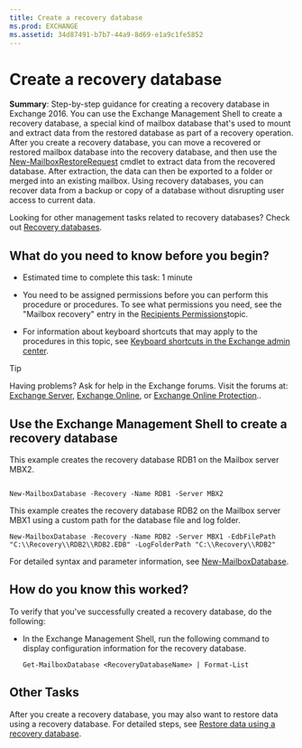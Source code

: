 ```yaml
---
title: Create a recovery database
ms.prod: EXCHANGE
ms.assetid: 34d87491-b7b7-44a9-8d69-e1a9c1fe5852
---
```



# Create a recovery database
 **Summary**: Step-by-step guidance for creating a recovery database in Exchange 2016.
You can use the Exchange Management Shell to create a recovery database, a special kind of mailbox database that's used to mount and extract data from the restored database as part of a recovery operation. After you create a recovery database, you can move a recovered or restored mailbox database into the recovery database, and then use the  [New-MailboxRestoreRequest](http://technet.microsoft.com/library/0b67defd-3c6c-4470-acfa-7f22a6c1d2bd.aspx) cmdlet to extract data from the recovered database. After extraction, the data can then be exported to a folder or merged into an existing mailbox. Using recovery databases, you can recover data from a backup or copy of a database without disrupting user access to current data.
  
    
    

Looking for other management tasks related to recovery databases? Check out  [Recovery databases](recovery-databases.md).
## What do you need to know before you begin?


- Estimated time to complete this task: 1 minute
    
  
- You need to be assigned permissions before you can perform this procedure or procedures. To see what permissions you need, see the "Mailbox recovery" entry in the  [Recipients Permissions](recipients-permissions.md)topic.
    
  
- For information about keyboard shortcuts that may apply to the procedures in this topic, see  [Keyboard shortcuts in the Exchange admin center](keyboard-shortcuts-in-the-exchange-admin-center.md).
    
  

> [!TIP]
> Having problems? Ask for help in the Exchange forums. Visit the forums at:  [Exchange Server](https://go.microsoft.com/fwlink/p/?linkId=60612),  [Exchange Online](https://go.microsoft.com/fwlink/p/?linkId=267542), or  [Exchange Online Protection](https://go.microsoft.com/fwlink/p/?linkId=285351).. 
  
    
    


## Use the Exchange Management Shell to create a recovery database

This example creates the recovery database RDB1 on the Mailbox server MBX2.
  
    
    

```

New-MailboxDatabase -Recovery -Name RDB1 -Server MBX2
```

This example creates the recovery database RDB2 on the Mailbox server MBX1 using a custom path for the database file and log folder.
  
    
    



```
New-MailboxDatabase -Recovery -Name RDB2 -Server MBX1 -EdbFilePath "C:\\Recovery\\RDB2\\RDB2.EDB" -LogFolderPath "C:\\Recovery\\RDB2"
```

For detailed syntax and parameter information, see  [New-MailboxDatabase](http://technet.microsoft.com/library/5008090b-e776-4ff6-807c-208e00f4daab.aspx).
  
    
    

## How do you know this worked?

To verify that you've successfully created a recovery database, do the following:
  
    
    

- In the Exchange Management Shell, run the following command to display configuration information for the recovery database.
    
  ```
  Get-MailboxDatabase <RecoveryDatabaseName> | Format-List
  ```


    
    
  

## Other Tasks

After you create a recovery database, you may also want to restore data using a recovery database. For detailed steps, see  [Restore data using a recovery database](restore-data-using-a-recovery-database.md).
  
    
    

